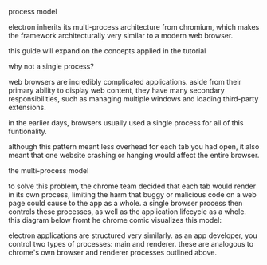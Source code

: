 process model

electron inherits its multi-process architecture from chromium, which makes the framework architecturally very similar to a modern web browser.

this guide will expand on the concepts applied in the tutorial

why not a single process?

web browsers are incredibly complicated applications. aside from their primary ability to display web content, they have many secondary responsibilities, such as managing multiple windows and loading third-party extensions.

in the earlier days, browsers usually used a single process for all of this funtionality.

although this pattern meant less overhead for each tab you had open, it also meant that one website crashing or hanging would affect the entire browser.

the multi-process model

to solve this problem, the chrome team decided that each tab would render in its own process, limiting the harm that buggy or malicious code on a web page could cause to the app as a whole. a single browser process then controls these processes, as well as the application lifecycle as a whole. this diagram below fromt he chrome comic visualizes this model:

electron applications are structured very similarly. as an app developer, you control two types of processes: main and renderer. these are analogous to chrome's own browser and renderer processes outlined above.
